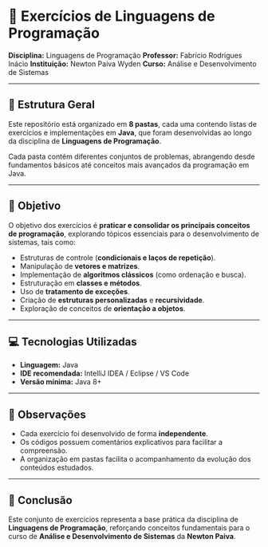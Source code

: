 # 📘 Exercícios de Linguagens de Programação

**Disciplina:** Linguagens de Programação
**Professor:** Fabrício Rodrigues Inácio
**Instituição:** Newton Paiva Wyden
**Curso:** Análise e Desenvolvimento de Sistemas

---

## 📂 Estrutura Geral

Este repositório está organizado em **8 pastas**, cada uma contendo listas de exercícios e implementações em **Java**, que foram desenvolvidas ao longo da disciplina de **Linguagens de Programação**.

Cada pasta contém diferentes conjuntos de problemas, abrangendo desde fundamentos básicos até conceitos mais avançados da programação em Java.

---

## 🎯 Objetivo

O objetivo dos exercícios é **praticar e consolidar os principais conceitos de programação**, explorando tópicos essenciais para o desenvolvimento de sistemas, tais como:

* Estruturas de controle (**condicionais e laços de repetição**).
* Manipulação de **vetores e matrizes**.
* Implementação de **algoritmos clássicos** (como ordenação e busca).
* Estruturação em **classes e métodos**.
* Uso de **tratamento de exceções**.
* Criação de **estruturas personalizadas** e **recursividade**.
* Exploração de conceitos de **orientação a objetos**.

---

## 💻 Tecnologias Utilizadas

* **Linguagem:** Java
* **IDE recomendada:** IntelliJ IDEA / Eclipse / VS Code
* **Versão mínima:** Java 8+

---

## 📌 Observações

* Cada exercício foi desenvolvido de forma **independente**.
* Os códigos possuem comentários explicativos para facilitar a compreensão.
* A organização em pastas facilita o acompanhamento da evolução dos conteúdos estudados.

---

## 🚀 Conclusão

Este conjunto de exercícios representa a base prática da disciplina de **Linguagens de Programação**, reforçando conceitos fundamentais para o curso de **Análise e Desenvolvimento de Sistemas** da **Newton Paiva**.

